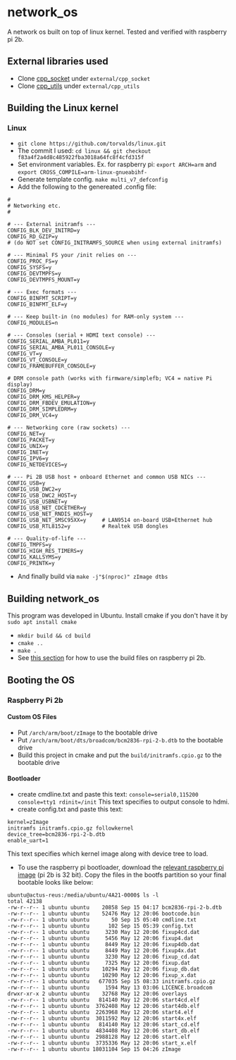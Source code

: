 # network_os
A network os built on top of linux kernel. Tested and verified with raspberry pi 2b.

## External libraries used
- Clone [cpp_socket](https://github.com/DBC201/cpp_socket) under ```external/cpp_socket```
- Clone [cpp_utils](https://github.com/DBC201/cpp_utils) under ```external/cpp_utils```

## Building the Linux kernel

### Linux
- ```git clone https://github.com/torvalds/linux.git```
- The commit I used: ```cd linux && git checkout f83a4f2a4d8c485922fba3018a64fc8f4cfd315f```
- Set environment variables. Ex. for raspberry pi: ```export ARCH=arm``` and ```export CROSS_COMPILE=arm-linux-gnueabihf-``` 
- Generate template config. ```make multi_v7_defconfig```
- Add the following to the genereated .config file:
```
#
# Networking etc.
#

# --- External initramfs ---
CONFIG_BLK_DEV_INITRD=y
CONFIG_RD_GZIP=y
# (do NOT set CONFIG_INITRAMFS_SOURCE when using external initramfs)

# --- Minimal FS your /init relies on ---
CONFIG_PROC_FS=y
CONFIG_SYSFS=y
CONFIG_DEVTMPFS=y
CONFIG_DEVTMPFS_MOUNT=y

# --- Exec formats ---
CONFIG_BINFMT_SCRIPT=y
CONFIG_BINFMT_ELF=y

# --- Keep built-in (no modules) for RAM-only system ---
CONFIG_MODULES=n

# --- Consoles (serial + HDMI text console) ---
CONFIG_SERIAL_AMBA_PL011=y
CONFIG_SERIAL_AMBA_PL011_CONSOLE=y
CONFIG_VT=y
CONFIG_VT_CONSOLE=y
CONFIG_FRAMEBUFFER_CONSOLE=y

# DRM console path (works with firmware/simplefb; VC4 = native Pi display)
CONFIG_DRM=y
CONFIG_DRM_KMS_HELPER=y
CONFIG_DRM_FBDEV_EMULATION=y
CONFIG_DRM_SIMPLEDRM=y
CONFIG_DRM_VC4=y

# --- Networking core (raw sockets) ---
CONFIG_NET=y
CONFIG_PACKET=y
CONFIG_UNIX=y
CONFIG_INET=y
CONFIG_IPV6=y
CONFIG_NETDEVICES=y

# --- Pi 2B USB host + onboard Ethernet and common USB NICs ---
CONFIG_USB=y
CONFIG_USB_DWC2=y
CONFIG_USB_DWC2_HOST=y
CONFIG_USB_USBNET=y
CONFIG_USB_NET_CDCETHER=y
CONFIG_USB_NET_RNDIS_HOST=y
CONFIG_USB_NET_SMSC95XX=y     # LAN9514 on-board USB+Ethernet hub
CONFIG_USB_RTL8152=y          # Realtek USB dongles

# --- Quality-of-life ---
CONFIG_TMPFS=y
CONFIG_HIGH_RES_TIMERS=y
CONFIG_KALLSYMS=y
CONFIG_PRINTK=y
```
- And finally build via ```make -j"$(nproc)" zImage dtbs```

## Building network_os
This program was developed in Ubuntu.
Install cmake if you don't have it by ```sudo apt install cmake```

- ```mkdir build && cd build```
- ```cmake ..```
- ```make .```
- See [this section](#booting-the-os) for how to use the build files on raspberry pi 2b.

## Booting the OS
### Raspberry Pi 2b
#### Custom OS Files
- Put ```/arch/arm/boot/zImage``` to the bootable drive
- Put ```/arch/arm/boot/dts/broadcom/bcm2836-rpi-2-b.dtb``` to the bootable drive
- Build this project in cmake and put the ```build/initramfs.cpio.gz``` to the bootable drive
#### Bootloader
- create cmdline.txt and paste this text: ```console=serial0,115200 console=tty1 rdinit=/init``` This text specifies to output console to hdmi.
- create config.txt and paste this text:
```
kernel=zImage
initramfs initramfs.cpio.gz followkernel
device_tree=bcm2836-rpi-2-b.dtb
enable_uart=1
```
This text specifies which kernel image along with device tree to load.
- To use the raspberry pi bootloader, download the [relevant raspberry pi image](https://www.raspberrypi.com/software/operating-systems/) (pi 2b is 32 bit). Copy the files in the bootfs partition so your final bootable looks like below:
```
ubuntu@actus-reus:/media/ubuntu/4A21-0000$ ls -l
total 42138
-rw-r--r-- 1 ubuntu ubuntu    20858 Sep 15 04:17 bcm2836-rpi-2-b.dtb
-rw-r--r-- 1 ubuntu ubuntu    52476 May 12 20:06 bootcode.bin
-rw-r--r-- 1 ubuntu ubuntu       50 Sep 15 05:40 cmdline.txt
-rw-r--r-- 1 ubuntu ubuntu      102 Sep 15 05:39 config.txt
-rw-r--r-- 1 ubuntu ubuntu     3230 May 12 20:06 fixup4cd.dat
-rw-r--r-- 1 ubuntu ubuntu     5456 May 12 20:06 fixup4.dat
-rw-r--r-- 1 ubuntu ubuntu     8449 May 12 20:06 fixup4db.dat
-rw-r--r-- 1 ubuntu ubuntu     8449 May 12 20:06 fixup4x.dat
-rw-r--r-- 1 ubuntu ubuntu     3230 May 12 20:06 fixup_cd.dat
-rw-r--r-- 1 ubuntu ubuntu     7325 May 12 20:06 fixup.dat
-rw-r--r-- 1 ubuntu ubuntu    10294 May 12 20:06 fixup_db.dat
-rw-r--r-- 1 ubuntu ubuntu    10290 May 12 20:06 fixup_x.dat
-rw-r--r-- 1 ubuntu ubuntu   677035 Sep 15 08:33 initramfs.cpio.gz
-rw-r--r-- 1 ubuntu ubuntu     1594 May 13 03:06 LICENCE.broadcom
drwxr-xr-x 2 ubuntu ubuntu    32768 May 12 20:06 overlays
-rw-r--r-- 1 ubuntu ubuntu   814140 May 12 20:06 start4cd.elf
-rw-r--r-- 1 ubuntu ubuntu  3762408 May 12 20:06 start4db.elf
-rw-r--r-- 1 ubuntu ubuntu  2263968 May 12 20:06 start4.elf
-rw-r--r-- 1 ubuntu ubuntu  3011592 May 12 20:06 start4x.elf
-rw-r--r-- 1 ubuntu ubuntu   814140 May 12 20:06 start_cd.elf
-rw-r--r-- 1 ubuntu ubuntu  4834408 May 12 20:06 start_db.elf
-rw-r--r-- 1 ubuntu ubuntu  2988128 May 12 20:06 start.elf
-rw-r--r-- 1 ubuntu ubuntu  3735336 May 12 20:06 start_x.elf
-rw-r--r-- 1 ubuntu ubuntu 18031104 Sep 15 04:26 zImage
```
